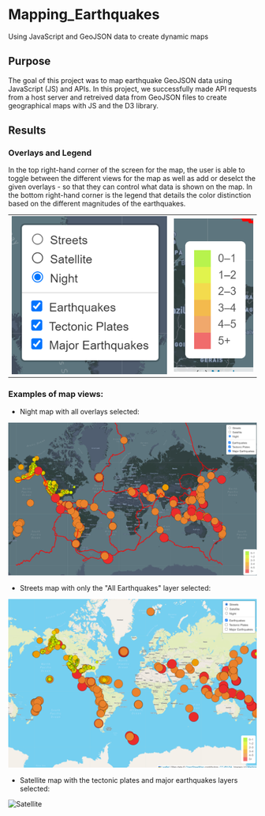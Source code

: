 # Mapping_Earthquakes
Using JavaScript and GeoJSON data to create dynamic maps

## Purpose
The goal of this project was to map earthquake GeoJSON data using JavaScript (JS) and APIs. In this project, we successfully made API requests from a host server and retreived data from GeoJSON files to create geographical maps with JS and the D3 library.

## Results
### Overlays and Legend
In the top right-hand corner of the screen for the map, the user is able to toggle between the different views for the map as well as add or deselct the given overlays - so that they can control what data is shown on the map. In the bottom right-hand corner is the legend that details the color distinction based on the different magnitudes of the earthquakes.

|                   |                     |
|-------------------|---------------------|
|![Overlays](https://github.com/chichi-ugo/Mapping_Earthquakes/blob/main/Earthquake_Challenge/static/images/overlays.PNG?raw=true) | ![Legend](https://github.com/chichi-ugo/Mapping_Earthquakes/blob/main/Earthquake_Challenge/static/images/legend.PNG?raw=true)|

### Examples of map views:
- Night map with all overlays selected:

![Night](https://github.com/chichi-ugo/Mapping_Earthquakes/blob/main/Earthquake_Challenge/static/images/night.PNG?raw=true)

- Streets map with only the "All Earthquakes" layer selected:

![Streets](https://github.com/chichi-ugo/Mapping_Earthquakes/blob/main/Earthquake_Challenge/static/images/streets.PNG?raw=true)

- Satellite map with the tectonic plates and major earthquakes layers selected:

![Satellite](https://github.com/chichi-ugo/Mapping_Earthquakes/blob/main/Earthquake_Challenge/static/images/satellite.PNG?raw=true)
